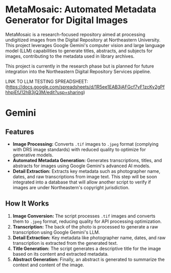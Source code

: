 # MetaMosaic: Automated Metadata Generator for Digital Images

MetaMosaic is a research-focused repository aimed at processing undigitized images from the Digital Repository at Northeastern University. This project leverages Google Gemini's computer vision and large language model (LLM) capabilities to generate titles, abstracts, and subjects for images, contributing to the metadata used in library archives.

This project is currently in the research phase but is planned for future integration into the Northeastern Digital Repository Services pipeline.

LINK TO LLM TESTING SPREADSHEET: (https://docs.google.com/spreadsheets/d/1R5ee1EAB3jAFGcf7yF1zcKy2gPfhhpjEfJ12hB3jQ3M/edit?usp=sharing)

# Gemini
## Features

- **Image Processing:** Converts `.tif` images to `.jpeg` format (complying with DRS image standards) with reduced quality to optimize for generative models.
- **Automated Metadata Generation:** Generates transcriptions, titles, and abstracts for images using Google Gemini's advanced AI models.
- **Detail Extraction:** Extracts key metadata such as photographer name, dates, and raw transcriptions from image text. This step will be soon integrated into a database that will allow another script to verify if images are under Northeastern's copyright jurisdiction. 

## How It Works

1. **Image Conversion:** The script processes `.tif` images and converts them to `.jpeg` format, reducing quality for API processing optimization.
2. **Transcription:** The back of the photo is processed to generate a raw transcription using Google Gemini's LLM.
3. **Detail Extraction:** Key metadata like photographer name, dates, and raw transcription is extracted from the generated text.
4. **Title Generation:** The script generates a descriptive title for the image based on its content and extracted metadata.
5. **Abstract Generation:** Finally, an abstract is generated to summarize the context and content of the image.


